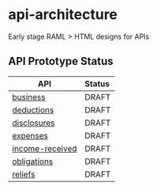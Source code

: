 
# api-architecture

Early stage RAML > HTML designs for APIs

## API Prototype Status

| API              | Status |
|------------------|:-------|
| [business](        https://htmlpreview.github.io/?https://github.com/hmrc/api-architecture/blob/master/business/business-printable.html)       | DRAFT  |
| [deductions](      https://htmlpreview.github.io/?https://github.com/hmrc/api-architecture/blob/master/deductions/deductions-printable.html)       | DRAFT  |
| [disclosures](     https://htmlpreview.github.io/?https://github.com/hmrc/api-architecture/blob/master/disclosures/disclosures-printable.html)       | DRAFT  |
| [expenses](        https://htmlpreview.github.io/?https://github.com/hmrc/api-architecture/blob/master/expenses/expenses-printable.html)       | DRAFT  |
| [income-received]( https://htmlpreview.github.io/?https://github.com/hmrc/api-architecture/blob/master/income-received/income-received-printable.html)       | DRAFT  |
| [obligations](     https://htmlpreview.github.io/?https://github.com/hmrc/api-architecture/blob/master/obligations/obligations-printable.html)      | DRAFT  |
| [reliefs](         https://htmlpreview.github.io/?https://github.com/hmrc/api-architecture/blob/master/reliefs/reliefs-printable.html)       | DRAFT  |
